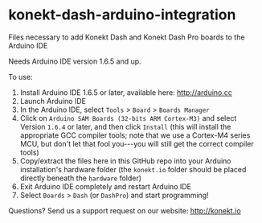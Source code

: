 # konekt-dash-arduino-integration
Files necessary to add Konekt Dash and Konekt Dash Pro boards to the Arduino IDE

Needs Arduino IDE version 1.6.5 and up.

To use:

1. Install Arduino IDE 1.6.5 or later, available here: http://arduino.cc
2. Launch Arduino IDE
3. In the Arduino IDE, select `Tools` > `Board` > `Boards Manager`
4. Click on `Arduino SAM Boards (32-bits ARM Cortex-M3)` and select Version `1.6.4` or later, and then click `Install` (this will install the appropriate GCC compiler tools; note that we use a Cortex-M4 series MCU, but don't let that fool you---you will still get the correct compiler tools)
5. Copy/extract the files here in this GitHub repo into your Arduino installation's hardware folder (the `konekt.io` folder should be placed directly beneath the `hardware` folder)
6. Exit Arduino IDE completely and restart Arduino IDE
7. Select `Boards` > `Dash` (or `DashPro`) and start programming!

Questions? Send us a support request on our website: http://konekt.io

